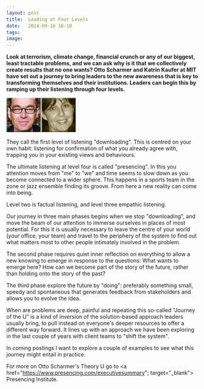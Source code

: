 ```yaml
---
layout: post
title:  Leading at Four Levels
date:   2014-09-16 16:10
tags: 
image:
---
```


**Look at terrorism, climate change, financial crunch or any of our biggest, least tractable problems, and we can ask why is it that we collectively create results that no one wants? Otto Scharmer and Katrin Kaufer at MIT have set out a journey to bring leaders to the new awareness that is key to transforming themselves and their institutions. Leaders can begin this by ramping up their listening through four levels.**

![](/libb/images/scharmer-kaufer.jpg)

They call the first level of listening "downloading". This is centred on your own habit: listening for confirmation of what you already agree with, trapping you in your existing views and behaviours.

The ultimate listening at level four is called "presencing". In this you attention moves from "me" to "we" and time seems to slow down as you become connected to a wider sphere. This happens in a sports team in the zone or jazz ensemble finding its groove. From here a new reality can come into being. 

Level two is factual listening, and level three empathic listening.  

Our journey in three main phases begins when we stop "downloading", and move the beam of our attention to immerse ourselves in places of most potential. For this it is usually necessary to leave the centre of your world (your office, your team) and travel to the periphery of the system to find out what matters most to other people intimately involved in the problem.

The second phase requires quiet inner reflection on everything to allow a new knowing to emerge in response to the questions: What wants to emerge here? How can we become part of the story of the future, rather than holding onto the story of the past?

The third phase explore the future by "doing": preferably something small, speedy and spontaneous that generates feedback from stakeholders and allows you to evolve the idea.

When are problems are deep, painful and repeating this so-called "Journey of the U" is a kind of inversion of the solution-based approach leaders usually bring, to pull instead on everyone's deeper resources to offer a different way forward. It lines up with an approach we have been exploring in the last couple of years with client teams to "shift the system". 

In coming postings I want to explore a couple of examples to see what this journey might entail in practice.

For more on Otto Scharmer's Theory U go to <a href="https://www.presencing.com/executivesummary"; target="_blank"> Presencing Institute. </a>









